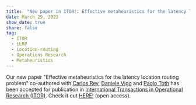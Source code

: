 ```yaml
---
title:  "New paper in ITOR!: Effective metaheuristics for the latency location routing problem"
date: March 29, 2023
show_date: true
share: false
tag:
  - ITOR
  - LLRP
  - Location-routing
  - Operations Research
  - Metaheuristics
---
```


Our new paper "Effective metaheuristics for the latency location routing problem" co-authored with [Carlos Rey](https://scholar.google.com/citations?user=_VU2AugAAAAJ&hl=en), [Daniele Vigo](https://scholar.google.com/citations?user=2kk8d_AAAAAJ&hl=en) and [Paolo Toth](https://scholar.google.com/citations?user=2IPL4XIAAAAJ&hl=en) has been accepted for publication in [International Transactions in Operational Research (ITOR)](https://onlinelibrary.wiley.com/journal/14753995).
Check it out [HERE!](https://onlinelibrary.wiley.com/doi/full/10.1111/itor.13294) (open access).
